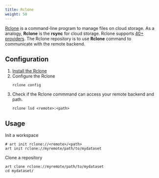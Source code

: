 ```yaml
---
title: Rclone
weight: 50
---
```


[Rclone](https://rclone.org/) is a command-line program to manage files on cloud storage. As a analogy, **Rclone** is the **rsync** for cloud storage. Rclone supports [40+ providers](https://rclone.org/#providers). The Rclone repository is to use **Rclone** command to communicate with the remote backend.


## Configuration

1. [Install the Rclone](https://rclone.org/install/)
1. Configure the Rclone
    ```
    rclone config
    ```
1. Check if the Rclone commmand can access your remote backend and path.
    ```
    rclone lsd <remote>:<path>
    ```

## Usage

Init a workspace

```shell
# art init rclone://<remote>/<path>
art init rclone://myremote/path/to/mydataset
```

Clone a repository

```shell
art clone rclone://myremote/path/to/mydataset
cd mydataset/
```
